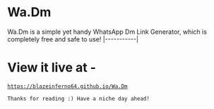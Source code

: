 # Wa.Dm
Wa.Dm is a simple yet handy WhatsApp Dm Link Generator, which is completely free and safe to use!
|-----------|

# View it live at - 

<a href="https://blazeinferno64.github.io/Wa.Dm">

```
https://blazeinferno64.github.io/Wa.Dm
```

</a>


`
Thanks for reading :)
Have a niche day ahead!
`

